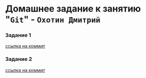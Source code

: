 # Домашнее задание к занятию "`Git`" - `Охотин Дмитрий`

### Задание 1

[ссылка на коммит](https://github.com/OhotinDY/try4/commit/608a71df8e4caeec11e15f93211915699ebc54fb)

### Задание 2

[ссылка на коммит](https://github.com/OhotinDY/try4/commit/d52e396e8d5b575d02f3815f655a62d7fb48e9bf)




